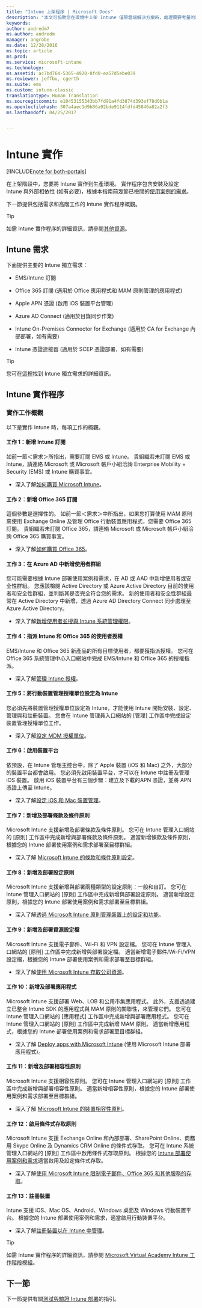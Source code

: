 ```yaml
---
title: "Intune 上架程序 | Microsoft Docs"
description: "本文可協助您在環境中上架 Intune 僅限雲端解決方案時，處理需要考量的所有詳細資訊。"
keywords: 
author: andredm7
ms.author: andredm
manager: angrobe
ms.date: 12/28/2016
ms.topic: article
ms.prod: 
ms.service: microsoft-intune
ms.technology: 
ms.assetid: ac7bd764-5365-4920-8fd0-ea57d5ebe039
ms.reviewer: jeffbu, cgerth
ms.suite: ems
ms.custom: intune-classic
translationtype: Human Translation
ms.sourcegitcommit: e10453155343bb7fd91a4fd3874d393ef78d0b1a
ms.openlocfilehash: 307a4aec1d9b86a92bde9114fdfd45846a82a2f3
ms.lasthandoff: 04/25/2017


---
```


# <a name="intune-implementation"></a>Intune 實作

[!INCLUDE[note for both-portals](../includes/note-for-both-portals.md)]

在上架階段中，您要將 Intune 實作到生產環境。 實作程序包含安裝及設定 Intune 與外部相依性 (如有必要)，根據本指南前幾節已檢閱的[使用案例的需求](section-3-determine-use-case-requirements.md)。

下一節提供包括需求和高階工作的 Intune 實作程序概觀。

>[!TIP]
> 如需 Intune 實作程序的詳細資訊，請參閱[其他資源](additional-resources.md)。

## <a name="intune-requirements"></a>Intune 需求

下面提供主要的 Intune 獨立需求︰

-   EMS/Intune 訂閱

-   Office 365 訂閱 (適用於 Office 應用程式和 MAM 原則管理的應用程式)

-   Apple APN 憑證 (啟用 iOS 裝置平台管理)

-   Azure AD Connect (適用於目錄同步作業)

-   Intune On-Premises Connector for Exchange (適用於 CA for Exchange 內部部署，如有需要)

-   Intune 憑證連接器 (適用於 SCEP 憑證部署，如有需要)

>[!TIP]
> 您可在[這裡](https://docs.microsoft.com/intune/get-started/what-to-know-before-you-start-microsoft-intune)找到 Intune 獨立需求的詳細資訊。

## <a name="intune-implementation-process"></a>Intune 實作程序

### <a name="overview-of-implementation-tasks"></a>實作工作概觀

以下是實作 Intune 時，每項工作的概觀。

#### <a name="task-1-add-intune-subscription"></a>工作 1：新增 Intune 訂閱

如前一節＜需求＞所指出，需要訂閱 EMS 或 Intune。 貴組織若未訂閱 EMS 或 Intune，請連絡 Microsoft 或 Microsoft 帳戶小組洽詢 Enterprise Mobility + Security (EMS) 或 Intune 購買事宜。

-   深入了解[如何購買 Microsoft Intune](https://www.microsoft.com/cloud-platform/microsoft-intune-pricing)。

#### <a name="task-2-add-office-365-subscription"></a>工作 2︰新增 Office 365 訂閱

這個參數是選擇性的。 如前一節＜需求＞中所指出，如果您打算使用 MAM 原則來使用 Exchange Online 及管理 Office 行動裝置應用程式，您需要 Office 365 訂閱。 貴組織若未訂閱 Office 365，請連絡 Microsoft 或 Microsoft 帳戶小組洽詢 Office 365 購買事宜。

-   深入了解[如何購買 Office 365](https://products.office.com/business/compare-office-365-for-business-plans)。

#### <a name="task-3-add-users-groups-in-azure-ad"></a>工作 3︰在 Azure AD 中新增使用者群組

您可能需要根據 Intune 部署使用案例和需求，在 AD 或 AAD 中新增使用者或安全性群組。 您應該檢閱 Active Directory 或 Azure Active Directory 目前的使用者和安全性群組，並判斷其是否完全符合您的需求。 新的使用者和安全性群組最常在 Active Directory 中新增，透過 Azure AD Directory Connect 同步處理至 Azure Active Directory。

-   深入了解[新增使用者並授與 Intune 系統管理權限](https://docs.microsoft.com/intune/get-started/start-with-a-paid-subscription-to-microsoft-intune-step-3)。

#### <a name="task-4-assign-intune-and-office-365-user-licenses"></a>工作 4︰指派 Intune 和 Office 365 的使用者授權

EMS/Intune 和 Office 365 新產品的所有目標使用者，都要獲指派授權。 您可在 Office 365 系統管理中心入口網站中完成 EMS/Intune 和 Office 365 的授權指派。

-   深入了解[管理 Intune 授權](https://docs.microsoft.com/intune/get-started/start-with-a-paid-subscription-to-microsoft-intune-step-4)。

#### <a name="task-5-set-mobile-device-management-authority-to-intune"></a>工作 5：將行動裝置管理授權單位設定為 Intune

您必須先將裝置管理授權單位設定為 Intune，才能使用 Intune 開始安裝、設定、管理與和註冊裝置。 您會在 Intune 管理員入口網站的 [管理] 工作區中完成設定裝置管理授權單位工作。

-   深入了解[設定 MDM 授權單位](https://docs.microsoft.com/intune/deploy-use/prerequisites-for-enrollment#step-2-set-mdm-authority)。

#### <a name="task-6-enable-device-platforms"></a>工作 6︰啟用裝置平台

依預設，在 Intune 管理主控台中，除了 Apple 裝置 (iOS 和 Mac) 之外，大部分的裝置平台都會啟用。 您必須先啟用裝置平台，才可以在 Intune 中註冊及管理 iOS 裝置。 啟用 iOS 裝置平台有三個步驟︰建立及下載的APN 憑證，並將 APN 憑證上傳至 Intune。

-   深入了解[設定 iOS 和 Mac 裝置管理](https://docs.microsoft.com/intune/deploy-use/set-up-ios-and-mac-management-with-microsoft-intune)。

#### <a name="task-7-add-and-deploy-terms-and-conditions-policies"></a>工作 7︰新增及部署條款及條件原則

Microsoft Intune 支援新增及部署條款及條件原則。 您可在 Intune 管理入口網站的 [原則] 工作區中完成新增與部署條款及條件原則。 適當新增條款及條件原則，根據您的 Intune 部署使用案例和需求部署至目標群組。

-   深入了解 [Microsoft Intune 的條款和條件原則設定](https://docs.microsoft.com/intune/deploy-use/terms-and-condition-policy-settings-in-microsoft-intune)。

#### <a name="task-8-add-and-deploy-configuration-policies"></a>工作 8︰新增及部署設定原則

Microsoft Intune 支援新增與部署兩種類型的設定原則：一般和自訂。 您可在 Intune 管理入口網站的 [原則] 工作區中完成新增與部署設定原則。 適當新增設定原則，根據您的 Intune 部署使用案例和需求部署至目標群組。

-   深入了解[透過 Microsoft Intune 原則管理裝置上的設定和功能](https://docs.microsoft.com/intune/deploy-use/manage-settings-and-features-on-your-devices-with-microsoft-intune-policies)。

#### <a name="task-9-add-and-deploy-resource-profiles"></a>工作 9︰新增及部署資源設定檔

Microsoft Intune 支援電子郵件、Wi-Fi 和 VPN 設定檔。 您可在 Intune 管理入口網站的 [原則] 工作區中完成新增與部署設定檔。 適當新增電子郵件/Wi-Fi/VPN 設定檔，根據您的 Intune 部署使用案例和需求部署至目標群組。

-   深入了解[使用 Microsoft Intune 存取公司資源](https://docs.microsoft.com/intune/deploy-use/enable-access-to-company-resources-with-microsoft-intune)。

#### <a name="task-10-add-and-deploy-apps"></a>工作 10：新增及部署應用程式

Microsoft Intune 支援部署 Web、LOB 和公用市集應用程式。 此外，支援透過建立已整合 Intune SDK 的應用程式與 MAM 原則的關聯性，來管理它們。 您可在 Intune 管理入口網站的 [應用程式] 工作區中完成新增與部署應用程式。 您可在 Intune 管理入口網站的 [原則] 工作區中完成新增 MAM 原則。 適當新增應用程式，根據您的 Intune 部署使用案例和需求部署至目標群組。

-   深入了解 [Deploy apps with Microsoft Intune](https://docs.microsoft.com/intune/deploy-use/deploy-apps) (使用 Microsoft Intune 部署應用程式)。

#### <a name="task-11-add-and-deploy-compliance-policies"></a>工作 11：新增及部署相容性原則

Microsoft Intune 支援相容性原則。 您可在 Intune 管理入口網站的 [原則] 工作區中完成新增與部署相容性原則。 適當新增相容性原則，根據您的 Intune 部署使用案例和需求部署至目標群組。

-   深入了解 [Microsoft Intune 的裝置相容性原則](https://docs.microsoft.com/intune/deploy-use/introduction-to-device-compliance-policies-in-microsoft-intune)。

#### <a name="task-12-enable-conditional-access-policies"></a>工作 12：啟用條件式存取原則

Microsoft Intune 支援 Exchange Online 和內部部署、SharePoint Online、商務用 Skype Online 及 Dynamics CRM Online 的條件式存取。 您可在 Intune 系統管理入口網站的 [原則] 工作區中啟用條件式存取原則。 根據您的 [Intune 部署使用案例和需求](section-3-determine-use-case-requirements.md)適當啟用及設定條件式存取。

-   深入了解[使用 Microsoft Intune 限制電子郵件、Office 365 和其他服務的存取](https://docs.microsoft.com/intune/deploy-use/restrict-access-to-email-and-o365-services-with-microsoft-intune)。

#### <a name="task-13-enroll-devices"></a>工作 13：註冊裝置

Intune 支援 iOS、Mac OS、Android、Windows 桌面及 Windows 行動裝置平台。 根據您的 Intune 部署使用案例和需求，適當啟用行動裝置平台。

-   深入了解[註冊裝置以在 Intune 中管理](https://docs.microsoft.com/intune/deploy-use/enroll-devices-in-microsoft-intune)。

>[!TIP]
> 如需 Intune 實作程序的詳細資訊，請參閱 [Microsoft Virtual Academy Intune 工作階段模組](https://mva.microsoft.com/training-courses/deploying-microsoft-enterprise-mobility-suite-16408?l=PPWNoZxvD_1404778676)。

## <a name="next-section"></a>下一節

下一節提供有關[測試與驗證 Intune 部署](section-9-test-and-validation.md)的指引。

